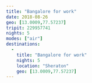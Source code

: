 ```yaml
---
title: "Bangalore for work"
date: 2018-08-26
geo: [13.0009,77.57237]
tripit: 229957741
nights: 5
modes: ["air"]
destinations:
  -
    title: "Bangalore for work"
    nights: 5
    location: "Sheraton"
    geo: [13.0009,77.57237]
---
```



